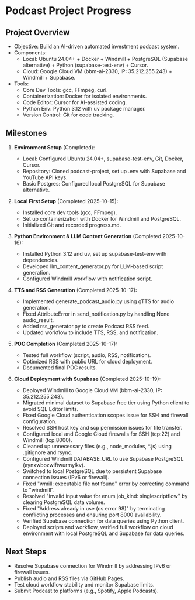 # Podcast Project Progress

## Project Overview
- Objective: Build an AI-driven automated investment podcast system.
- Components:
  - Local: Ubuntu 24.04+ + Docker + Windmill + PostgreSQL (Supabase alternative) + Python (supabase-test-env) + Cursor.
  - Cloud: Google Cloud VM (bbm-ai-2330, IP: 35.212.255.243) + Windmill + Supabase.
- Tools:
  - Core Dev Tools: gcc, FFmpeg, curl.
  - Containerization: Docker for isolated environments.
  - Code Editor: Cursor for AI-assisted coding.
  - Python Env: Python 3.12 with uv package manager.
  - Version Control: Git for code tracking.

## Milestones
1. **Environment Setup** (Completed):
   - Local: Configured Ubuntu 24.04+, supabase-test-env, Git, Docker, Cursor.
   - Repository: Cloned podcast-project, set up .env with Supabase and YouTube API keys.
   - Basic Postgres: Configured local PostgreSQL for Supabase alternative.

2. **Local First Setup** (Completed 2025-10-15):
   - Installed core dev tools (gcc, FFmpeg).
   - Set up containerization with Docker for Windmill and PostgreSQL.
   - Initialized Git and recorded progress.md.

3. **Python Environment & LLM Content Generation** (Completed 2025-10-16):
   - Installed Python 3.12 and uv, set up supabase-test-env with dependencies.
   - Developed llm_content_generator.py for LLM-based script generation.
   - Configured Windmill workflow with notification script.

4. **TTS and RSS Generation** (Completed 2025-10-17):
   - Implemented generate_podcast_audio.py using gTTS for audio generation.
   - Fixed AttributeError in send_notification.py by handling None audio_result.
   - Added rss_generator.py to create Podcast RSS feed.
   - Updated workflow to include TTS, RSS, and notification.

5. **POC Completion** (Completed 2025-10-17):
   - Tested full workflow (script, audio, RSS, notification).
   - Optimized RSS with public URL for cloud deployment.
   - Documented final POC results.

6. **Cloud Deployment with Supabase** (Completed 2025-10-19):
   - Deployed Windmill to Google Cloud VM (bbm-ai-2330, IP: 35.212.255.243).
   - Migrated minimal dataset to Supabase free tier using Python client to avoid SQL Editor limits.
   - Fixed Google Cloud authentication scopes issue for SSH and firewall configuration.
   - Resolved SSH host key and scp permission issues for file transfer.
   - Configured local and Google Cloud firewalls for SSH (tcp:22) and Windmill (tcp:8000).
   - Cleaned up unnecessary files (e.g., node_modules, *.js) using .gitignore and rsync.
   - Configured Windmill DATABASE_URL to use Supabase PostgreSQL (aynxwbozwlftwurmylkv).
   - Switched to local PostgreSQL due to persistent Supabase connection issues (IPv6 or firewall).
   - Fixed "wmill: executable file not found" error by correcting command to "windmill".
   - Resolved "invalid input value for enum job_kind: singlescriptflow" by clearing PostgreSQL data volume.
   - Fixed "Address already in use (os error 98)" by terminating conflicting processes and ensuring port 8000 availability.
   - Verified Supabase connection for data queries using Python client.
   - Deployed scripts and workflow, verified full workflow on cloud environment with local PostgreSQL and Supabase for data queries.

## Next Steps
- Resolve Supabase connection for Windmill by addressing IPv6 or firewall issues.
- Publish audio and RSS files via GitHub Pages.
- Test cloud workflow stability and monitor Supabase limits.
- Submit Podcast to platforms (e.g., Spotify, Apple Podcasts).